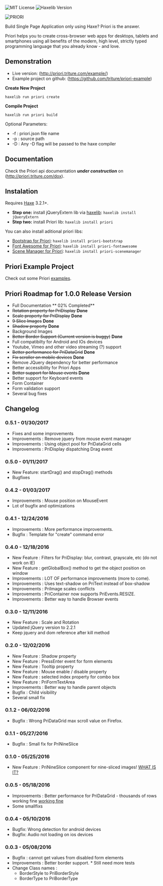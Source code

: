 ![MIT License](https://img.shields.io/badge/license-MIT-blue.svg?style=flat) ![Haxelib Version](https://img.shields.io/github/tag/triture/priori.svg?style=flat&label=haxelib)

![PRIORI](http://priori.triture.com/wiki/priorilogo.png)

Build Single Page Application only using Haxe? Priori is the answer.

Priori helps you to create cross-browser web apps for desktops, tablets and smartphones using all benefits of the modern, high level, strictly typed programming language that you already know - and love.

## Demonstration
- Live version: (http://priori.triture.com/example/)
- Example project on github: (https://github.com/triture/priori-example)

**Create New Project**
```
haxelib run priori create
```

**Compile Project**
```
haxelib run priori build
```
Optional Parameters:  
- -f : priori.json file name  
- -p : source path  
- -D : Any -D flag will be passed to the haxe compiler  

## Documentation
Check the Priori api documentation ***under construction*** on (http://priori.triture.com/dox).

## Instalation  
Requires [Haxe](http://haxe.org) 3.2.1+.

* **Step one:** install jQueryExtern lib via [haxelib](http://haxe.org/doc/haxelib/using_haxelib): `haxelib install jQueryExtern`  
* **Step two:** install Priori lib: `haxelib install priori`  

You can also install aditional priori libs:  
- [Bootstrap for Priori](https://github.com/triture/priori-bootstrap): `haxelib install priori-bootstrap`  
- [Font Awesome for Priori](https://github.com/triture/priori-fontawesome): `haxelib install priori-fontawesome`  
- [Scene Manager for Priori](https://github.com/triture/priori-scenemanager): `haxelib install priori-scenemanager`  

## Priori Example Project
Check out some Priori [examples](https://github.com/triture/priori-example).  

## Priori Roadmap for 1.0.0 Release Version  
- Full Documentation ** 02% Completed**
- ~~Rotation property for PriDisplay~~ **Done**
- ~~Scale property for PriDisplay~~ **Done**
- ~~9 Slice Images~~ **Done**
- ~~Shadow property~~ **Done**
- Background Images
- ~~Better Border Support (Current version is buggy)~~ **Done**
- Full compatibilty for Android and IOs devices
- Youtube, Vimeo and other video streaming (?) support
- ~~Better performance for PriDataGrid~~ **Done**
- ~~Fix scroller on mobile devices~~ **Done**
- Remove JQuery dependency for better performance
- Better accessibility for Priori Apps
- ~~Better support for Mouse events~~ **Done**
- Better support for Keyboard events
- Form Container
- Form validation support
- Several bug fixes

## Changelog
### 0.5.1 - 01/30/2017
- Fixes and some improvements
- Improvements : Remove jquery from mouse event manager
- Improvements : Using object pool for PriDataGrid cells
- Improvements : PriDisplay dispatching Drag event

### 0.5.0 - 01/11/2017
- New Feature: startDrag() and stopDrag() methods
- Bugfixes

### 0.4.2 - 01/03/2017
- Improvements : Mouse position on MouseEvent
- Lot of bugfix and optimizations

### 0.4.1 - 12/24/2016
- Improvements : More performance improvements.
- Bugfix : Template for "create" command error

### 0.4.0 - 12/18/2016
- New Feature : Filters for PriDisplay: blur, contrast, grayscale, etc (do not work on IE)
- New Feature : getGlobalBox() method to get the object position on window
- Improvements : LOT OF performance improvements (more to come).
- Improvements : Uses text-shadow on PriText instead of box-shadow
- Improvements : PriImage scales conflicts
- Improvements : PriContainer now supports PriEvents.RESIZE.
- Improvements : Better way to handle Browser events

### 0.3.0 - 12/11/2016
- New Feature : Scale and Rotation
- Updated jQuery version to 2.2.1
- Keep jquery and dom reference after kill method

### 0.2.0 - 12/02/2016
- New Feature : Shadow property
- New Feature : PressEnter event for form elements
- New Feature : Tooltip property
- New Feature : Mouse enable / disable property
- New Feature : selected index property for combo box
- New Feature : PriFormTextArea
- Improvements : Better way to handle parent objects
- Bugfix : Child visibility
- Several small fix

### 0.1.2 - 06/02/2016
- Bugfix : Wrong PriDataGrid max scroll value on Firefox.

### 0.1.1 - 05/27/2016
- Bugfix : Small fix for PriNineSlice  

### 0.1.0 - 05/25/2016  
- New Feature : PriNineSlice component for nine-sliced images! [WHAT IS IT?](http://rwillustrator.blogspot.com.br/2007/04/understanding-9-slice-scaling.html)  

### 0.0.5 - 05/18/2016  
- Improvements : Better performance for PriDataGrid - thousands of rows working fine [working fine](http://priori.triture.com/example)  
- Some smallfixs  

### 0.0.4 - 05/10/2016  
- Bugfix: Wrong detection for android devices  
- Bugfix: Audio not loading on ios devices  

### 0.0.3 - 05/08/2016  
- Bugfix : cannot get values from disabled form elements  
- Improvements : Better border support. * Still need more tests  
- Change Class names :  
    - BorderStyle to PriBorderStyle  
    - BorderType to PriBorderType  

